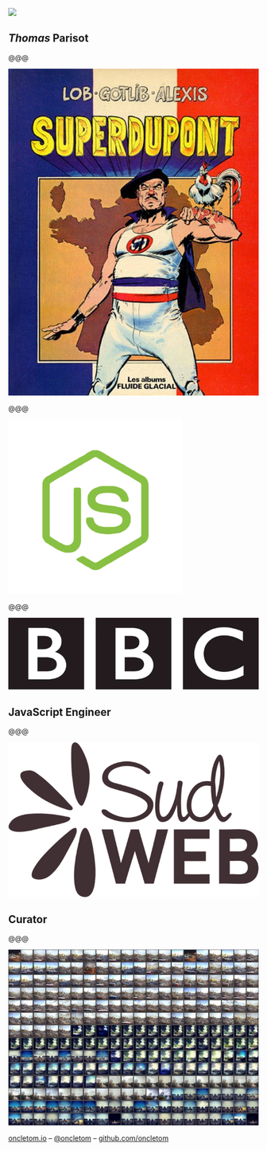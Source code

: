 ![](../../src/img/avatar.jpg)

## *Thomas* Parisot

@@@

![](../images/pardon-my-french.jpg)

@@@

![](../images/javascript.png)

@@@

[![BBC R&D](../images/bbc.png)](http://www.bbc.co.uk/rd)

## JavaScript Engineer

@@@

[![Sud Web](../images/sudweb.png)](http://sudweb.fr)

## Curator

@@@

![](../images/everyday.jpg)

[oncletom.io](https://oncletom.io) –
[@oncletom](https://twitter.com/oncletom) –
[github.com/oncletom](https://github.com/oncletom)
